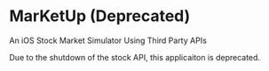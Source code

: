 # MarKetUp (Deprecated)
An iOS Stock Market Simulator Using Third Party APIs

Due to the shutdown of the stock API, this applicaiton is deprecated.
